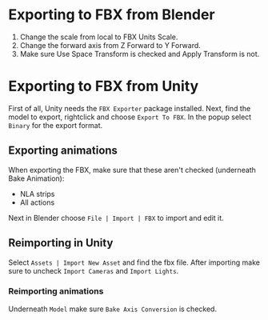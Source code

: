# Exporting to FBX from Blender
1. Change the scale from local to FBX Units Scale.
2. Change the forward axis from Z Forward to Y Forward.
3. Make sure Use Space Transform is checked and Apply Transform is not.

# Exporting to FBX from Unity
First of all, Unity needs the `FBX Exporter` package installed. Next, find the model to export, rightclick and choose `Export To FBX`. In the popup select `Binary` for the export format.

## Exporting animations
When exporting the FBX, make sure that these aren't checked (underneath Bake Animation):
* NLA strips
* All actions

Next in Blender choose `File | Import | FBX` to import and edit it.
## Reimporting in Unity
Select `Assets | Import New Asset` and find the fbx file. After importing make sure to uncheck `Import Cameras` and `Import Lights`.

### Reimporting animations
Underneath `Model` make sure `Bake Axis Conversion` is checked. 